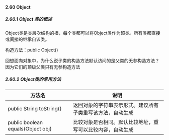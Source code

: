 #### 2.60 Object

##### 2.60.1 Object 类的概述

Object类是类层次结构的根，每个类都可以将Object类作为超类。所有类都直接或间接的继承自该类。

构造方法：public Object()

回想面向对象中，为什么说子类的构造方法默认访问的是父类的无参构造方法？
因为它们的顶级父类只有无参构造方法

##### 2.60.2 Object类的常用方法

| 方法名                            | 说明                                                       |
| --------------------------------- | ---------------------------------------------------------- |
| public String toString()          | 返回对象的字符串表示形式。建议所有子类重写该方法，自动生成 |
| public boolean equals(Object obj) | 比较对象是否相同。默认比较地址，重写可以比较内容，自动生成 |

